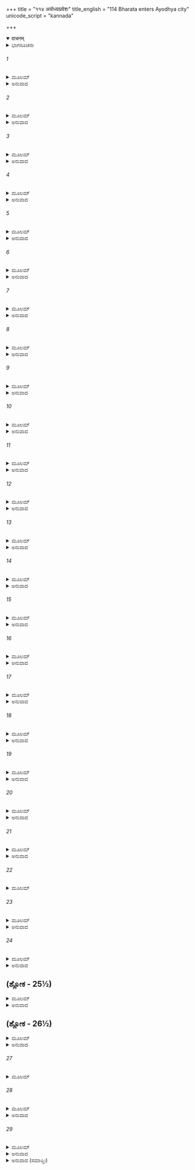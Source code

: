 +++
title = "११४ अयोध्याप्रवेशः"
title_english = "114 Bharata enters Ayodhya city"
unicode_script = "kannada"

+++
<details open><summary>वाचनम्</summary>

<div class="audioEmbed"  caption="श्रीराम-हरिसीताराममूर्ति-घनपाठिभ्यां वचनम्" src="https://archive.org/download/Ramayana-recitation-Sriram-harisItArAmamUrti-Ghanapaati-v2/Kanda_2/Kanda_2_AYK-114-Ayodhyaa_Praveshaha.mp3"></div>
</details>



<details><summary>ಭಾಗಸೂಚನಾ</summary>

ದುರವಸ್ಥೆಯಲ್ಲಿದ್ದ ಅಯೋಧ್ಯೆಯನ್ನು ಪ್ರವೇಶಿಸಿ ಭರತನು ಅಂತಃಪುರಕ್ಕೆ ಹೋಗಿ ಬಹಳವಾಗಿ ದುಃಖಿಸಿದನು
</details>

###### 1


<details><summary>ಮೂಲಮ್</summary>

ಸ್ನಿಗ್ಧಗಂಭೀರಘೋಷೇಣ ಸ್ಯಂದನೇನೋಪಯಾನ್ ಪ್ರಭುಃ ।  
ಅಯೋಧ್ಯಾಂ ಭರತಃ ಕ್ಷಿಪ್ರಂ ಪ್ರವಿವೇಶ ಮಹಾಯಶಾಃ ॥
</details>

<details><summary>ಅನುವಾದ</summary>

ಅನಂತರ ಪ್ರಭಾವಶಾಲೀ ಮಹಾಯಶಸ್ವೀ ಭರತನು ಮನೋಹರವೂ, ಗಂಭೀರವೂ ಆದ ಘೋಷದಿಂದ ಕೂಡಿದ ರಥದಿಂದ ಪ್ರಯಾಣ ಮಾಡಿ ಶೀಘ್ರವಾಗಿ ಅಯೋಧ್ಯೆಯನ್ನು ಪ್ರವೇಶಿಸಿದನು.॥1॥
</details>

###### 2


<details><summary>ಮೂಲಮ್</summary>

ಬಿಡಾಲೋಲೂಕಚರಿತಾಮಾಲೀನನರವಾರಣಾಮ್ ।  
ತಿಮಿರಾಭ್ಯಾಹತಾಂ ಕಾಲೀಮಪ್ರಕಾಶಾಂ ನಿಶಾಮಿವ ॥
</details>

<details><summary>ಅನುವಾದ</summary>

ಆಗ ಅಲ್ಲಿ ಬೆಕ್ಕುಗಳು, ಗೂಬೆಗಳು ಓಡಾಡುತ್ತಿದ್ದವು. ಮನೆಗಳ ಬಾಗಿಲುಗಳು ಮುಚ್ಚಿದ್ದವು. ಇಡೀ ನಗರದಲ್ಲಿ ಅಂಧಕಾರ ಆವರಿಸಿತ್ತು. ಪ್ರಕಾಶವಿಲ್ಲದ ಕಾರಣ ಆ ಪುರಿಯು ಕೃಷ್ಣಪಕ್ಷದ ಕಪ್ಪು ರಾತ್ರಿಯಂತೆ ಕಾಣುತ್ತಿತ್ತು.॥2॥
</details>

###### 3


<details><summary>ಮೂಲಮ್</summary>

ರಾಹುಶಶ್ರೋಃ ಪ್ರಿಯಾಂ ಪತ್ನೀ ಶ್ರಿಯಾ ಪ್ರಜ್ವಲಿತಪ್ರಭಾಮ್ ।  
ಗ್ರಹೇಣಾಭ್ಯುದಿತೇನೈಕಾಂ ರೋಹಿಣೀಮಿವ ಪೀಡಿತಾಮ್ ॥
</details>

<details><summary>ಅನುವಾದ</summary>

ಚಂದ್ರಪ್ರಿಯ ಪತ್ನೀ ತನ್ನ ಶೋಭೆಯಿಂದ ಬೆಳಗುವ ಕಾಂತಿಯುಕ್ತ ರೋಹಿಣಿಯು ತನ್ನ ಪತಿಯು ರಾಹುವಿನಿಂದ ಗ್ರಸ್ತವಾದಾಗ ಅಸಹಾಯವಾಗುವಂತೆ, ದಿವ್ಯ ಐಶ್ವರ್ಯದಿಂದ ಪ್ರಕಾಶಿತವಾದ ಅಯೋಧ್ಯೆಯು ರಾಜನು ಕಾಲವಶನಾದ್ದರಿಂದ ಪೀಡಿತ ಮತ್ತು ಅಸಹಾಯವಾಗಿತ್ತು.॥3॥
</details>

###### 4


<details><summary>ಮೂಲಮ್</summary>

ಅಲ್ಪೋಷ್ಣಕ್ಷುಬ್ಧ ಸಲಿಲಾಂ ಘರ್ಮತಪ್ತವಿಹಂಗಮಾಮ್ ।  
ಲೀನಮೀನಝಷಗ್ರಾಹಾಂ ಕೃಶಾಂ ಗಿರಿನದೀಮಿವ ॥
</details>

<details><summary>ಅನುವಾದ</summary>

ಆ ಪುರಿಯು - ಸೂರ್ಯಕಿರಣಗಳಿಂದ ಕಾದ ಮತ್ತು ಕದಡಿದ ನೀರಿನಿಂದ ಕೂಡಿದ್ದು ಅದರಲ್ಲಿನ ಪಕ್ಷಿಗಳು ಸಂತಪ್ತವಾಗಿ ಓಡಿಹೋಗಿ, ಮೀನು ಮೊಸಳೆಗಳು ಆಳವಾದ ನೀರಿನಲ್ಲಿ ಮುಳುಗಿದ್ದ ಪರ್ವತೀಯ ನದಿಯಂತೆ ಕಾಂತಿಹೀನವಾಗಿತ್ತು.॥4॥
</details>

###### 5


<details><summary>ಮೂಲಮ್</summary>

ವಿಧೂಮಾಮಿವ ಹೇಮಾಭಾಂ ಶಿಖಾಮಗ್ನೇಃಸಮುತ್ಥಿತಾಮ್ ।  
ಹವಿರಭ್ಯುಕ್ಷಿತಾಂ ಪಶ್ಚಾಚ್ಛಿಖಾಂ ವಿಪ್ರಲಯಂಗತಾಮ್ ॥
</details>

<details><summary>ಅನುವಾದ</summary>

ಮೊದಲು ಆ ಪುರಿಯು ಹೊಗೆಯಿಲ್ಲದೆ ಚಿನ್ನದಂತಹ ಕಾಂತಿಯಿಂದ ಪ್ರಜ್ವಲಿತ ಅಗ್ನಿಶಿಖೆಯಂತೆ ಪ್ರಕಾಶಿಸುತ್ತಿತ್ತು; ಅದೇ ಇಂದು ಶ್ರೀರಾಮನ ವನವಾಸದ ಬಳಿಕ ಹವನೀಯ ಕ್ಷೀರದಿಂದ ನಂದಿಹೋದ ಅಗ್ನಿಯಂತೆ ಕಾಂತಿಹೀನ ಅಯೋಧ್ಯೆಯನ್ನು ಭರತನು ಪ್ರವೇಶಿಸಿದನು.॥5॥
</details>

###### 6


<details><summary>ಮೂಲಮ್</summary>

ವಿಧ್ವಸ್ತಕವಚಾಂ ರುಗ್ಣಗಜವಾಜಿರಥಧ್ವಜಾಮ್ ।  
ಹತಪ್ರವೀರಾಮಾಪನ್ನಾಂಚಮೂಮಿವ ಮಹಾಹವೇ ॥
</details>

<details><summary>ಅನುವಾದ</summary>

ಮಹಾಸಮರದಲ್ಲಿ ಕವಚಾದಿಗಳು ಹರಿದು ಬಿದ್ದುಹೋದ, ಆನೆ, ಕುದುರೆ, ರಥ, ಧ್ವಜ ಮುಂತಾದವುಗಳು ಛಿನ್ನ-ಭಿನ್ನವಾದ, ಮುಖ್ಯ-ಮುಖ್ಯ ವೀರರು ಸತ್ತುಹೋಗಿ ಸಂಕಟಗ್ರಸ್ತ ಸೈನ್ಯದಂತೆ ಆಗ ಅಯೋಧ್ಯೆಯು ಕಾಣುತ್ತಿತ್ತು.॥6॥
</details>

###### 7


<details><summary>ಮೂಲಮ್</summary>

ಸೇನಾಂ ಸಸ್ವನಾಂ ಭೂತ್ವಾ ಸಾಗರಸ್ಯ ಸಮುತ್ಥಿತಾಮ್ ।  
ಪ್ರಶಾಂತಮಾರುತೋದ್ಧೂತಾಂ ಜಲೋರ್ಮಿಮಿವ ನಿಃಸ್ವನಾಮ್ ॥
</details>

<details><summary>ಅನುವಾದ</summary>

ಪ್ರಬಲವಾಯುವಿನ ಗರ್ಜನೆಯಿಂದ ಎದ್ದಿರುವ ಸಮುದ್ರದ ನೊರೆಯುಕ್ತ ಅಲೆಗಳು, ವಾಯುವು ಶಾಂತವಾದಾಗ ಶಿಥಿಲ ಮತ್ತು ಶಾಂತವಾದ ಅಲೆಗಳಂತೆ ಕೋಲಾಹಲಪೂರ್ಣ ಅಯೋಧ್ಯೆಯು ಆಗ ನಿಃಶಬ್ದದಂತೆ ತೋರುತ್ತಿತ್ತು.॥7॥
</details>

###### 8


<details><summary>ಮೂಲಮ್</summary>

ತ್ಯಕ್ತಾಂ ಯಜ್ಞಾಯುಧೈಃ ಸರ್ವೈರಭಿರೂಪೈಶ್ಚ ಯಾಜಕೈಃ ।  
ಸುತ್ಯಾಕಾಲೇ ಸುನಿರ್ವೃತ್ತೇ ವೇದಿಂ ಗತರವಾಮಿವ ॥
</details>

<details><summary>ಅನುವಾದ</summary>

ಯಜ್ಞಕಾಲ ಸಮಾಪ್ತವಾದಾಗ ಸ್ರುಕ್-ಸ್ರುವಾದಿ ಯಜ್ಞೋಪಯೋಗೀ ಪದಾರ್ಥಗಳಿಂದಲೂ, ವೇದಮಂತ್ರಗಳ ಕರ್ಣಾನಂದಕವಾದ ಧ್ವನಿಗಳಿಂದಲೂ ವಿಹೀನವಾದ ಯಜ್ಞವೇದಿಯಂತಿದ್ದ ಅಯೋಧ್ಯೆಯನ್ನು ಭರತನು ಪ್ರವೇಶಿಸಿದನು.॥8॥
</details>

###### 9


<details><summary>ಮೂಲಮ್</summary>

ಗೋಷ್ಠಮಧ್ಯೇ ಸ್ಥಿತಾಮಾರ್ತಾಮಚರಂತೀಂ ನವಂ ತೃಣಮ್ ।  
ಗೋವೃಷೇಣ ಪರಿತ್ಯಕ್ತಾಂ ಗವಾಂಪತ್ನೀಮಿವೋತ್ಸುಕಾಮ್ ॥
</details>

<details><summary>ಅನುವಾದ</summary>

ಹೋರಿಯೊಡನೆ ಸಮಾಗಮಕ್ಕೆ ಉತ್ಸುಕವಾದ ಹಸುವನ್ನು ಹೋರಿಯಿಂದ ಅಗಲಿಸಿ, ಕೊಟ್ಟಿಗೆಯಲ್ಲಿ ಕಟ್ಟಿ ಹಾಕಿದಾಗ ಹುಲ್ಲನ್ನೂ ಕೂಡ ತಿನ್ನದೆ ಆರ್ತಭಾವದಲ್ಲಿದ್ದ ಹಸುವಿನಂತೆ ಅಯೋಧ್ಯೆಯು ಆಂತರಿಕ ವೇದನೆಯಿಂದ ಪೀಡಿತವಾಗಿತ್ತು.॥9॥
</details>

###### 10


<details><summary>ಮೂಲಮ್</summary>

ಪ್ರಭಾಕರಾದ್ಯೈಃ ಸುಸ್ನಿಗ್ಧೈಃ ಪ್ರಜ್ವಲದ್ಭಿರಿವೋತ್ತಮೈಃ ।  
ವಿಯುಕ್ತಾಂ ಮಣಿಭಿರ್ಜಾತ್ಯೈರ್ನವಾಂ ಮುಕ್ತಾವಲೀಮಿವ ॥
</details>

<details><summary>ಅನುವಾದ</summary>

ಶ್ರೀರಾಮಾದಿಗಳಿಂದ ರಹಿತವಾದ ಅಯೋಧ್ಯೆಯು ಥಳಥಳನೆ ಹೊಳೆಯುತ್ತಾ ಮನೋಹರವಾದ, ಪದ್ಮರಾಗ, ಗೋಮೇದಿಕ, ಪುಷ್ಯರಾಗಗಳೇ ಮೊದಲಾದ ಉತ್ತಮೋತ್ತಮ ಜಾತಿ ರತ್ನಗಳಿಂದ ವಿಹೀನವಾದ ಹೊಸ ಮುತ್ತಿನ ಸರದಂತೆ ಕಾಣುತ್ತಿತ್ತು.॥10॥
</details>

###### 11


<details><summary>ಮೂಲಮ್</summary>

ಸಹಸಾಚರಿತಾಂ ಸ್ಥಾನಾನ್ಮಹೀಂ ಪುಣ್ಯಕ್ಷಯಾದ್ಗತಾಮ್ ।  
ಸಂಹೃತದ್ಯುತಿವಿಸ್ತಾರಾಂ ತಾರಾಮಿವ ದಿವಶ್ಚ್ಯುತಾಮ್ ॥
</details>

<details><summary>ಅನುವಾದ</summary>

ಪುಣ್ಯ ಕ್ಷಯವಾದೊಡನೆಯೇ ಸ್ಥಾನ ಭ್ರಷ್ಟವಾಗಿ ಆಕಾಶದಿಂದ ಭೂಮಿಯ ಕಡೆಗೆ ಬೀಳುತ್ತಿರುವ ಸರ್ವವ್ಯಾಪಿಯಾದ ಕಾಂತಿಯಿಂದ ಹೀನವಾದ ನಕ್ಷತ್ರದಂತಿದ್ದ ಅಯೋಧ್ಯೆಯನ್ನು ಭರತನು ಪ್ರವೇಶಿಸಿದನು.॥11॥
</details>

###### 12


<details><summary>ಮೂಲಮ್</summary>

ಪುಷ್ಪನದ್ಧಾಂ ವಸಂತಾಂತೇ ಮತ್ತಭ್ರಮರಶಾಲಿನೀಮ್ ।  
ದ್ರುತದಾವಾಗ್ನಿವಿಪ್ಲುಷ್ಟಾಂ ಕ್ಲಾಂತಾಂ ವನಲತಾಮಿವ ॥
</details>

<details><summary>ಅನುವಾದ</summary>

ಪುಷ್ಪಗುಚ್ಛಗಳಿಂದ ಕೂಡಿದ್ದು, ದುಂಬಿಗಳಿಂದ ನಿನಾದಿತವಾಗಿದ್ದ ವಸಂತ ಋತುವು ಕಳೆದೊಡನೆಯೇ ಕಾಡ್ಗಿಚ್ಚಿನಿಂದ ದಗ್ಧವಾಗಿ ಹೋದ ಅರಣ್ಯದಂತೆ ಕಾಂತಿಹೀನವಾದ ಅಯೋಧ್ಯೆಯನ್ನು ಭರತನು ಪ್ರವೇಶಿಸಿದನು.॥12॥
</details>

###### 13


<details><summary>ಮೂಲಮ್</summary>

ಸಮ್ಮೂಢನಿಗಮಾಂ ಸರ್ವಾಂ ಸಂಕ್ಷಿಪ್ತವಿಪಣಾಪಣಾಮ್ ।  
ಪ್ರಚ್ಛನ್ನಶಶಿನಕ್ಷತ್ರಾಂದ್ಯಾಮಿವಾಂಬುಧರೈರ್ಯುತಾಮ್ ॥
</details>

<details><summary>ಅನುವಾದ</summary>

ಅಲ್ಲಿಯ ವಣಿಕವರ್ಗವು ಶೋಕದಿಂದ ವ್ಯಾಕುಲವಾದ್ದರಿಂದ ಕಿಂಕರ್ತವ್ಯಮೂಢರಾಗಿದ್ದರು. ಹೆಚ್ಚಿನ ಪೇಟೆ, ಅಂಗಡಿಗಳು ಮುಚ್ಚಿದ್ದವು. ಆಗ ಆ ಪುರಿಯು ಮೋಡಗಳಿಂದ ವ್ಯಾಪಿಸಿದ, ಚಂದ್ರನಕ್ಷತ್ರಗಳು ಮುಚ್ಚಿಹೋದ ಆಕಾಶದಂತೆ ಶೋಭಾಹೀನವಾಗಿದ್ದ ಅಯೋಧ್ಯೆಯನ್ನು ಭರತನು ಪ್ರವೇಶಿಸಿದನು.॥13॥
</details>

###### 14


<details><summary>ಮೂಲಮ್</summary>

ಕ್ಷೀಣಪಾನೋತ್ತಮೈರ್ಭಗ್ನೈಃಶರಾವೈರಭಿಸಂವೃತಾಮ್ ।  
ಹತಶೌಂಡಾಮಿವ ಧ್ವಸ್ತಾಂ ಪಾನಭೂಮಿಮಸಂಸ್ಕೃತಾಮ್ ॥
</details>

<details><summary>ಅನುವಾದ</summary>

ಉತ್ತಮವಾದ ವಾದ್ಯಗಳಿಂದ ಶೂನ್ಯವಾದ, ಒಡೆದುಹೋದ ಪಾತ್ರೆಗಳಿಂದ ಅಸ್ತವ್ಯಸ್ತವಾದ, ಮದ್ಯಪಾನಿಗಳಿಂದ ಶೂನ್ಯವಾದ ಪಾನಗೃಹದಂತಿದ್ದ ಅಯೋಧ್ಯಾಪಟ್ಟಣವನ್ನು ಭರತನು ಹೊಕ್ಕನು.॥14॥
</details>

###### 15


<details><summary>ಮೂಲಮ್</summary>

ವೃಕ್ಣಭೂಮಿತಲಾಂ ನಿಮ್ನಾಂ ವೃಕ್ಣಪಾತ್ರೈಃ ಸಮಾವೃತಾಮ್ ।  
ಉಪಯುಕ್ತೋದಕಾಂ ಭಗ್ನಾಂ ಪ್ರಪಾಂನಿಪತಿತಾಮಿವ ॥
</details>

<details><summary>ಅನುವಾದ</summary>

ಕಂಬಗಳು ಮುರಿದು ಕುಸಿದುಬಿದ್ದ, ಭೂಮಿಯು ಕುಸಿದುಹೋದ, ನೀರು ಇಲ್ಲದಿರುವ, ಪಾತ್ರೆಗಳು ಒಡೆದು ಹೋಗಿ ಚೆಲ್ಲಿಹೋದ ಅರವಟ್ಟಿಗೆಯಂತೆ ಆ ಪುರಿಯ ಅವಸ್ಥೆಯಾಗಿತ್ತು.॥15॥
</details>

###### 16


<details><summary>ಮೂಲಮ್</summary>

ವಿಪುಲಾಂ ವಿತತಾಂ ಚೈವ ಯುಕ್ತಪಾಶಾಂತರಸ್ವಿನಾಮ್ ।  
ಭೂಮಿ ಬಾಣೈರ್ವಿನಿಷ್ಕೃತ್ತಾಂ ಪತಿತಾಂ ಜ್ಯಾಮಿವಾಯುಧಾತ್ ॥
</details>

<details><summary>ಅನುವಾದ</summary>

ಬಾಣಪ್ರಯೋಗದಲ್ಲಿ ನಿಪುಣ ರಾದವರ ನಿಶಿತ ಬಾಣಗಳಿಂದ ತುಂಡಾದ, ದೀರ್ಘವಾದ ಹೆದೆಯೇರಿಸಿದ ಧನುಸ್ಸಿನ ನಾಣಿನಂತೆ ಕಾಣುತ್ತಿದ್ದ ಅಯೋಧ್ಯೆಯನ್ನು ಭರತನು ಪ್ರವೇಶಿಸಿದನು.॥16॥
</details>

###### 17


<details><summary>ಮೂಲಮ್</summary>

ಸಹಸಾ ಯುದ್ಧಶೌಂಡೇನ ಹಯಾರೋಹೇಣ ವಾಹಿತಾಮ್ ।  
ನಿಹತಾಂ ಪ್ರತಿಸೈನ್ಯೇನ ವಡವಾಮಿವ ಪಾತಿತಾಮ್ ॥
</details>

<details><summary>ಅನುವಾದ</summary>

ಕುದುರೆಯನ್ನೇರಿ ವೇಗವಾಗಿ ಯುದ್ಧಕ್ಕೆ ಹೋದ ಯುದ್ಧ ಕುಶಲ ಸವಾರನನ್ನು ಶತ್ರುಪಕ್ಷದವರು ಸಂಹರಿಸಿ ಕೆಳಕ್ಕೆ ಬೀಳಿಸಿದ ಹೆಣ್ಣುಕುದುರೆಯಂತೆ ಆ ಅಯೋಧ್ಯೆಯು ಕಾಣುತ್ತಿತ್ತು.॥17॥
</details>

###### 18


<details><summary>ಮೂಲಮ್</summary>

ಭರತಸ್ತು ರಥಸ್ಥಃ ಸನ್ ಶ್ರೀಮಾನ್ ದಶರಥಾತ್ಮಜಃ ।  
ಬಾಯಹಂತಂ ರಥಶ್ರೇಷ್ಠಂ ಸಾರಥಿಂ ವಾಕ್ಯಮಬ್ರವೀತ್ ॥
</details>

<details><summary>ಅನುವಾದ</summary>

ರಥದಲ್ಲಿ ಕುಳಿತಿರುವ ಶ್ರೀಮಾನ್ ದಶರಥನಂದನ ಭರತನು ಆಗ ಶ್ರೇಷ್ಠ ರಥವನ್ನು ನಡೆಸುವ ಸಾರಥಿ ಸುಮಂತ್ರನಲ್ಲಿ ಹೀಗೆ ಹೇಳಿದನು.॥18॥
</details>

###### 19


<details><summary>ಮೂಲಮ್</summary>

ಕಿಂ ನು ಖಲ್ವದ್ಯ ಗಂಭೀರೋ ಮೂರ್ಛಿತೋ ನನಿಶಮ್ಯತೇ ।  
ಯಥಾಪುರಮಯೋಧ್ಯಾಯಾಂ ಗೀತವಾದಿತ್ರನಿಃಸ್ವನಃ ॥
</details>

<details><summary>ಅನುವಾದ</summary>

ಈಗ ಅಯೋಧ್ಯೆಯಲ್ಲಿ ಹಿಂದಿನಂತೆ ಎಲ್ಲೆಡೆ ಸಂಗೀತ-ವಾದ್ಯಗಳ ನಿನಾದ ಕೇಳಿ ಬರುತ್ತಿಲ್ಲ; ಇದು ಎಂತಹ ದುಃಖಕರ ಮಾತಾಗಿದೆ.॥19॥
</details>

###### 20


<details><summary>ಮೂಲಮ್</summary>

ವಾರುಣೀಮದಗಂಧಶ್ಚ ಮಾಲ್ಯಗಂಧಶ್ಚ ಮೂರ್ಛಿತಃ ।  
ಚಂದನಾಗುರುಗಂಧಶ್ಚ ನ ಪ್ರವಾತಿ ಸಮಂತತಃ ॥
</details>

<details><summary>ಅನುವಾದ</summary>

ಈಗ ಎಲ್ಲೆಡೆ ವಾರುಣಿಯ ಮಾದಕ ಪರಿಮಳ, ಹೂವುಗಳಿಂದ ವ್ಯಾಪ್ತವಾದ ಸುಗಂಧ ಹಾಗೂ ಚಂದನ-ಅಗರುಗಳ ಪವಿತ್ರ ಸುವಾಸನೆ ಎಲ್ಲಿಯೂ ಬರುತ್ತಿಲ್ಲ.॥20॥
</details>

###### 21


<details><summary>ಮೂಲಮ್</summary>

ಯಾನಪ್ರವರಘೋಷಶ್ಚ ಸುಸ್ನಿಗ್ಧಹಯನಿಃಸ್ವನಃ ।  
ಪ್ರಮತ್ತಗಜನಾದಶ್ಚ ಮಹಾಂಶ್ಚ ರಥನಿಃಸ್ವನಃ ॥
</details>

<details><summary>ಅನುವಾದ</summary>

ಪರಮೋತ್ತಮ ವಾಹನಗಳ ಸದ್ದು, ಕುದುರೆಗಳು ಕೆನೆಯುವ ಶಬ್ದ ಮತ್ತ ಗಜಗಳು ಘೀಳುಡುವ ಗರ್ಜನೆ, ರಥಗಳ ಗರಗರ ಮಹಾನಾದ ಇದ್ಯಾವುದೂ ಕೇಳಿಬರುತ್ತಿಲ್ಲ.॥21॥
</details>

###### 22


<details><summary>ಮೂಲಮ್</summary>

ನೇದಾನೀಂ ಶ್ರೂಯತೇ ಪುರ್ಯಾಮಸ್ಯಾಂ ರಾಮೇ ವಿವಾಸಿತೇ ।  
ಚಂದನಾಗರುಗಂಧಾಶ್ಚ ಮಹಾರ್ಹಾಶ್ಚ ವನಸ್ರಜಃ ॥
</details>

###### 23


<details><summary>ಮೂಲಮ್</summary>

ಗತೇ ರಾಮೇ ಹಿ ತರುಣಾಃ ಸಂತಪ್ತಾ ನೋಪಭುಂಜತೇ ।  
ಬಹಿರ್ಯಾತ್ರಾಂ ನ ಗಚ್ಛಂತಿಚಿತ್ರಮಾಲ್ಯಧರಾ ನರಾಃ ॥
</details>

<details><summary>ಅನುವಾದ</summary>

ಶ್ರೀರಾಮಚಂದ್ರನು ವನವಾಸಕ್ಕೆ ಹೋದ ಕಾರಣವೇ ಈ ಪುರಿಯಲ್ಲಿ ಈಗ ಇದ್ಯಾವ ಶಬ್ದಗಳೂ ಕೇಳಿಬರುತ್ತಿಲ್ಲ. ಶ್ರೀರಾಮನು ಹೋದದ್ದರಿಂದ ಇಲ್ಲಿಯ ತರುಣರು ಸಂತಪ್ತರಾಗಿರುವರು. ಅವರು ಚಂದನ-ಅಗರು ಇವುಗಳ ಸುಗಂಧ ಸೇವಿಸುತ್ತಿಲ್ಲ ಹಾಗೂ ಅಮೂಲ್ಯ ವನಮಾಲೆಗಳೂ ಧರಿಸುವುದಿಲ್ಲ ಈಗ ಈ ಪುರಿಯ ಜನರು ವಿಚಿತ್ರ ಹೂವಿನ ಹಾರಗಳನ್ನು ಧರಿಸಿ ಹೊರಗೆ ಅಡ್ಡಾಡಲು ಹೋಗುವುದಿಲ್ಲ.॥22-23॥
</details>

###### 24


<details><summary>ಮೂಲಮ್</summary>

ನೋತ್ಸವಾಃ ಸಂಪ್ರವರ್ತಂತೇ ರಾಮಶೋಕಾರ್ದಿತೇ ಪುರೇ ।  
ಸಾ ಹಿ ನೂನಂ ಮಮ ಭ್ರಾತ್ರಾ ಪುರಸ್ಯಾಸ್ಯ ದ್ಯುತಿರ್ಗತಾ ॥
</details>

<details><summary>ಅನುವಾದ</summary>

ಶ್ರೀರಾಮನ ಶೋಕದಿಂದ ನಗರದಲ್ಲಿ ಈಗ ನಾನಾ ಪ್ರಕಾರದ ಉತ್ಸವಗಳು ನಡೆಯುವುದಿಲ್ಲ. ಈ ಪುರಿಯ ಶೋಭೆಯು ನಿಶ್ಚಯವಾಗಿ ನಮ್ಮಣ್ಣನೊಂದಿಗೇ ಹೊರಟುಹೋಗಿದೆ.॥24॥
</details>

## (ಶ್ಲೋಕ - 25½)


<details><summary>ಮೂಲಮ್</summary>

ನ ಹಿ ರಾಜತ್ಯಯೋಧ್ಯೇಯಂ ಸಾಸಾರೇವಾರ್ಜುನೀ ಕ್ಷಪಾ ।  
ಕದಾ ನು ಖಲು ಮೇ ಭ್ರಾತಾ ಮಹೋತ್ಸವ ಇವಾಗತಃ ॥  
ಜನಯಿಷ್ಯತ್ಯಯೋಧ್ಯಾಯಾಂ ಹರ್ಷಂಗ್ರೀಷ್ಮ ಇವಾಂಬುದಃ ।
</details>

<details><summary>ಅನುವಾದ</summary>

ಜಡಿಮಳೆಯ ಕಾರಣ ಶುಕ್ಲಪಕ್ಷದ ಬೆಳದಿಂಗಳ ರಾತ್ರಿಯೂ ಶೋಭಿಸದಂತೆಯೇ ಕಂಗಳಿಂದ ಕಂಬನಿ ಹರಿಸುತ್ತಿರುವ ಈ ಅಯೋಧ್ಯೆಯು ಶೋಭಿಸುತ್ತಿಲ್ಲ. ಇನ್ನು ನಮ್ಮಣ್ಣ ಮಹೋತ್ಸವದಂತೆ ಎಂದು ಅಯೋಧ್ಯೆಗೆ ಮರಳುವನು? ಹಾಗೂ ಗ್ರೀಷ್ಮ ಋತುವಿನಲ್ಲಿ ಪ್ರಕಟವಾದ ಮೋಡಗಳಂತೆ ಎಲ್ಲರ ಹೃದಯದಲ್ಲಿ ಎಂದು ಹರ್ಷ ಸಂಚಾರವಾಗಬಹುದು.॥25½॥
</details>

## (ಶ್ಲೋಕ - 26½)


<details><summary>ಮೂಲಮ್</summary>

ತರುಣೈಶ್ಚಾರುವೇಷೈಶ್ಚ ನರೈರುನ್ನತಗಾಮಿಭಿಃ ॥  
ಸಂಪತದ್ಭಿರಯೋಧ್ಯಾಯಾಂ ನಾಭಿಭಾಂತಿ ಮಹಾಪಥಾಃ ।
</details>

<details><summary>ಅನುವಾದ</summary>

ಈಗ ಅಯೋಧ್ಯೆಯ ವಿಶಾಲ ರಾಜಬೀದಿಗಳು ಹರ್ಷೋಲ್ಲಾಸದಿಂದ ಮನೋಹರ ವೇಷಧಾರೀ ತರುಣರ ಶುಭಾಗಮನದಿಂದ ಶೋಭಿಸುತ್ತಿಲ್ಲ.॥26½॥
</details>

###### 27


<details><summary>ಮೂಲಮ್</summary>

ಇತಿಬ್ರುವನ್ ಸಾರಥಿನಾ ದುಃಖಿತೋ ಭರತಸ್ತದಾ ॥
</details>

###### 28


<details><summary>ಮೂಲಮ್</summary>

ಅಯೋಧ್ಯಾಂ ಸಂಪ್ರವಿಶ್ಯೈವ ವಿವೇಶ ವಸತಿಂ ಪಿತುಃ ।  
ತೇನ ಹೀನಾಂ ನರೇಂದ್ರೇಣ ಸಿಂಹಹೀನಾಂ ಗುಹಾಮಿವ ॥
</details>

<details><summary>ಅನುವಾದ</summary>

ಹೀಗೆ ಸಾರಥಿಯಲ್ಲಿ ಮಾತನಾಡುತ್ತಾ ದುಃಖಿತನಾದ ಭರತನು ಆಗ ಸಿಂಹನಿಲ್ಲದ ಗುಹೆಯಂತೆ ದಶರಥರಾಜರಿಂದ ರಹಿತವಾದ ತಂದೆಯ ಅರಮನೆಯನ್ನು ಪ್ರವೇಶಿಸಿದನು.॥27-28॥
</details>

###### 29


<details><summary>ಮೂಲಮ್</summary>

ತದಾ ತದಂತಃಪುರಮುಜ್ಝಿತಪ್ರಭಂ  
ಸುರೈರಿವೋತ್ಕೃಷ್ಟಮಭಾಸ್ಕರಂ ದಿನಮ್ ।  
ನಿರೀಕ್ಷ್ಯ ಸರ್ವತ್ರ ವಿಭಕ್ತಮಾತ್ಮವಾನ್  
ಮುಮೋಚ ಬಾಷ್ಪಂ ಭರತಃ ಸುದುಃಖಿತಃ ॥
</details>

<details><summary>ಅನುವಾದ</summary>

ಸೂರ್ಯನು ಕಾಣಿಸದಿದ್ದಾಗ ಹಗಲಿನ ಶೋಭೆ ನಷ್ಟವಾಗುವಂತೆ, ದೇವತೆಗಳು ಶೋಕಿಸುವಂತೆಯೇ ಆಗ ಆ ಅಂತಃಪುರವು ಶೋಭಾಹೀನವಾಗಿತ್ತು, ಅಲ್ಲಿಯ ಜನರು ಶೋಕಗ್ರಸ್ತರಾಗಿದ್ದರು. ಎಲ್ಲೆಡೆ ಸ್ವಚ್ಛತೆ ಮತ್ತು ಅಲಂಕಾರರಹಿತ ಅದನ್ನು ನೋಡಿ, ಧೈರ್ಯವಂತ ನಾಗಿದ್ದರೂ ಅತ್ಯಂತ ದುಃಖಿತನಾದ ಭರತನು ಕಂಬನಿ ಹರಿಸಿದನು.॥29॥
</details>

<details><summary>ಅನುವಾದ (ಸಮಾಪ್ತಿಃ)</summary>

ಶ್ರೀವಾಲ್ಮೀಕಿ ವಿರಚಿತ ಆರ್ಷರಾಮಾಯಣ ಆದಿಕಾವ್ಯದ ಅಯೋಧ್ಯಾಕಾಂಡದಲ್ಲಿ ಒಂದು ನೂರ ಹದಿನಾಲ್ಕನೆಯ ಸರ್ಗ ಪೂರ್ಣವಾಯಿತು ॥114॥
</details>
